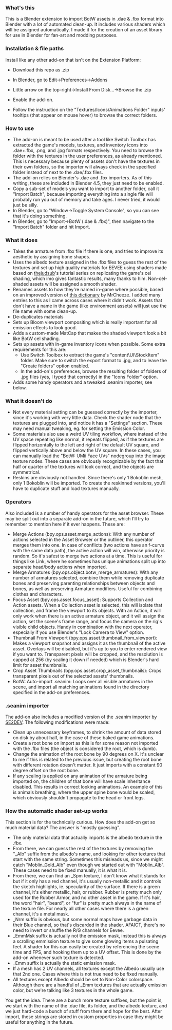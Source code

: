 ### What's this

This is a Blender extension to import BotW assets in .dae & .fbx format into Blender with a lot of automated clean-up. It includes various shaders which will be assigned automatically. I made it for the creation of an asset library for use in Blender for fan-art and modding purposes.

### Installation & file paths

Install like any other add-on that isn't on the Extension Platform:
- Download this repo as .zip
- In Blender, go to Edit->Preferences->Addons
- Little arrow on the top-right->Install From Disk...->Browse the .zip
- Enable the add-on.

- Follow the instruction on the "Textures/Icons/Animations Folder" inputs' tooltips (that appear on mouse hover) to browse the correct folders.

### How to use
- The add-on is meant to be used after a tool like Switch Toolbox has extracted the game's models, textures, and inventory icons into .dae+.fbx, .png, and .jpg formats respectively. You need to browse the folder with the textures in the user preferences, as already mentioned. This is necessary because plenty of assets don't have the textures in their own folders, so the importer will always check in the specified folder instead of next to the .dae/.fbx files.
- The add-on relies on Blender's .dae and .fbx importers. As of this writing, these are included in Blender 4.5, they just need to be enabled.
- Copy a sub-set of models you want to import to another folder, call it "Import Batch", because importing everything into a single file will probably run you out of memory and take ages. I never tried, it would just be silly.
- In Blender, go to "Window->Toggle System Console", so you can see that it's doing something.
- In Blender, go to "Import->BotW (.dae & .fbx)", then navigate to the "Import Batch" folder and hit Import.

### What it does
- Takes the armature from .fbx file if there is one, and tries to improve its aesthetic by assigning bone shapes.
- Uses the albedo texture assigned in the .fbx files to guess the rest of the textures and set up high quality materials for EEVEE using shaders made based on [thejudsub](https://www.youtube.com/watch?v=Sb3CRU2DufU)'s tutorial series on replicating the game's cel shading, which imo gives fantastic results, many thanks to him. Non-cel-shaded assets will be assigned a smooth shader.
- Renames assets to how they're named in-game where possible, based on an improved version of [this dictionary](https://github.com/MrCheeze/botw-tools/blob/master/botw_names.json) by MrCheeze. I added many entries to this as I came across cases where it didn't work. Assets that don't have a name in the game (like environment assets) will just use the file name with some clean-up.
- De-duplicates materials
- Sets up Bloom viewport compositing which is really important for all emission effects to look good.
- Adds a custom-made MatCap that makes the shaded viewport look a bit like BotW cel shading.
- Sets up assets with in-game inventory icons when possible. Some extra requirements for this are:
    - Use Switch Toolbox to extract the game's "content\UI\StockItem" folder. Make sure to switch the export format to .jpg, and to leave the "Create folders" option enabled.
    - In the add-on's preferences, browse the resulting folder of folders of .jpg files (yes, I typed that correctly) in the "Icons Folder" option.
- Adds some handy operators and a tweaked .seanim importer, see below.

### What it doesn't do
- Not every material setting can be guessed correctly by the importer, since it's working with very little data. Check the shader node that the textures are plugged into, and notice it has a "Settings" section. These may need manual tweaking, eg. for setting the Emission Color.
- Some materials also use a weird UV tiling workflow, where instead of the UV space repeating like normal, it repeats flipped, as if the textures are flipped horizontally to the left and right of the default UV square, and flipped vertically above and below the UV square. In these cases, you can manually load the "BotW: UMii Face UVs" nodegroup into the image texture nodes. These cases are obviously recognizable by the fact that half or quarter of the textures will look correct, and the objects are symmetrical.
- Reskins are obviously not handled. Since there's only 1 Bokoblin mesh, only 1 Bokoblin will be imported. To create the reskinned versions, you'll have to duplicate stuff and load textures manually.

### Operators
Also included is a number of handy operators for the asset browser. These may be split out into a separate add-on in the future, which I'll try to remember to mention here if it ever happens.
These are:
- Merge Actions (bpy.ops.asset.merge_actions): With any number of actions selected in the Asset Browser or the outliner, this operator merges them into one. In case of conflicts (two actions have an f-curve with the same data path), the active action will win, otherwise priority is random. So it's safest to merge two actions at a time. This is useful for things like Link, where he sometimes has unique animations split up into separate head/body actions when imported.
- Merge Armatures (bpy.ops.object.botw_merge_armatures): With any number of armatures selected, combine them while removing duplicate bones and preserving parenting relationships between objects and bones, as well as preserving Armature modifiers. Useful for combining clothes and characters.
- Focus Asset (bpy.ops.asset.focus_asset): Supports Collection and Action assets. When a Collection asset is selected, this will isolate that collection, and frame the viewport to its objects. With an Action, it will only work when there is an active armature object, and it will assign the action, set the scene's frame range, and focus the camera on the rig's visible child objects. Handy in combination with the next operator, especially if you use Blender's "Lock Camera to View" option.
- Thumbnail From Viewport (bpy.ops.asset.thumbnail_from_viewport): Makes a viewport snapshot and assigns it as the thumbnail of the active asset. Overlays will be disabled, but it's up to you to enter rendered view if you want to. Transparent pixels will be cropped, and the resolution is capped at 256 (by scaling it down if needed) which is Blender's hard limit for asset thumbnails.
- Crop Asset Thumbnails (bpy.ops.asset.crop_asset_thumbnails): Crops transparent pixels out of the selected assets' thumbnails.
- BotW: Auto-import .seanim: Loops over all visible armatures in the scene, and import all matching animations found in the directory specified in the add-on preferences.

### .seanim importer
The add-on also includes a modified version of the .seanim importer by [SE2DEV](https://github.com/SE2Dev). The following modifications were made:
- Clean up unnecessary keyframes, to shrink the amount of data stored on disk by about half, in the case of these baked game animations.
- Create a root bone on import as this is for some reason not imported with the .fbx files (the object is considered the root, which is dumb).
- Change the animation of the root bone by 90 degrees on X. It's unclear to me if this is related to the previous issue, but creating the root bone with different rotation doesn't matter. It just imports with a constant 90 degree offset on the root bone.
- If any scaling is applied on any animation of the armature being imported on, the children of that bone will have scale inheritance disabled. This results in correct looking animations. An example of this is animals breathing, where the upper spine bone would be scaled, which obviously shouldn't propagate to the head or front legs.

### How the automatic shader set-up works

This section is for the technically curious. How does the add-on get so much material data? The answer is "mostly guessing".

- The only material data that actually imports is the albedo texture in the .fbx.
- From there, we can guess the rest of the textures by removing the "_Alb" suffix from the albedo's name, and looking for other textures that start with the same string. Sometimes this misleads us, since we might catch "Moblin_Gold_Alb" even though we started out with "Moblin_Alb". These cases need to be fixed manually, it is what it is.
- From there, we can find an _Spm texture, I don't know what it stands for but if it only has a red channel, it's usually non-metallic and it controls the sketch highlights, ie. specularity of the surface. If there is a green channel, it's either metallic, hair, or rubber. Rubber is pretty much only used for the Rubber Armor, and no other asset in the game. If it's hair, the word "hair", "beard", or "fur" is pretty much always in the name of the texture file. For nearly all other cases where there is a green channel, it's a metal mask.
- _Nrm suffix is obvious, but some normal maps have garbage data in their Blue channel, so that's discarded in the shader. AFAICT, there's no need to invert or shuffle the R/G channels for Eevee.
- _EmmMsk suffix is actually not the emission mask, instead this is always a scrolling emmission texture to give some glowing items a pulsating feel. A shader for this can easily be created by referencing the scene time and FPS, and hooking them up to a UV offset. This is done by the add-on whenever such texture is detected.
- _Emm suffix is actually the static emission mask.
- If a mesh has 2 UV channels, all textures except the Albedo usually use that 2nd one. Cases where this is not true need to be fixed manually.
- All textures except Albedo should be set to Non-Color colorspace. Although there are a handful of _Emm textures that are actually emission color, but we're talking like 3 textures in the whole game.

You get the idea. There are a bunch more texture suffixes, but the point is, we start with the name of the .dae file, its folder, and the albedo texture, and we just hard-code a bunch of stuff from there and hope for the best. After import, these strings are stored in custom properties in case they might be useful for anything in the future.